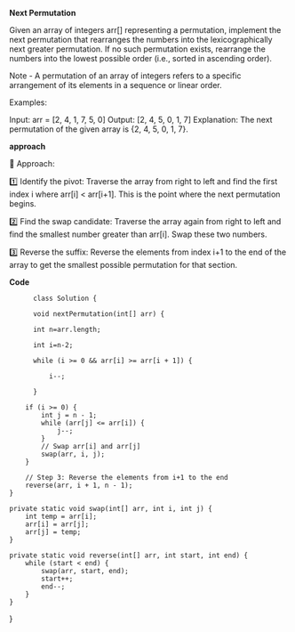**Next Permutation**

Given an array of integers arr[] representing a permutation, implement the next permutation that rearranges the numbers into the lexicographically next greater permutation. If no such permutation exists, rearrange the numbers into the lowest possible order (i.e., sorted in ascending order). 

Note - A permutation of an array of integers refers to a specific arrangement of its elements in a sequence or linear order.

Examples:

Input: arr = [2, 4, 1, 7, 5, 0]
Output: [2, 4, 5, 0, 1, 7]
Explanation: The next permutation of the given array is {2, 4, 5, 0, 1, 7}.

**approach**


🧠 Approach:

1️⃣ Identify the pivot: Traverse the array from right to left and find the first index i where arr[i] < arr[i+1]. This is the point where the next permutation begins.

2️⃣ Find the swap candidate: Traverse the array again from right to left and find the smallest number greater than arr[i]. Swap these two numbers.

3️⃣ Reverse the suffix: Reverse the elements from index i+1 to the end of the array to get the smallest possible permutation for that section.

**Code**
          
          class Solution {
          
          void nextPermutation(int[] arr) {
          
          int n=arr.length;
          
          int i=n-2;
          
          while (i >= 0 && arr[i] >= arr[i + 1]) {
          
              i--;
          
          }
          
        if (i >= 0) {
            int j = n - 1;
            while (arr[j] <= arr[i]) {
                j--;
            }
            // Swap arr[i] and arr[j]
            swap(arr, i, j);
        }

        // Step 3: Reverse the elements from i+1 to the end
        reverse(arr, i + 1, n - 1);
    }

    private static void swap(int[] arr, int i, int j) {
        int temp = arr[i];
        arr[i] = arr[j];
        arr[j] = temp;
    }

    private static void reverse(int[] arr, int start, int end) {
        while (start < end) {
            swap(arr, start, end);
            start++;
            end--;
        }
    }
}

